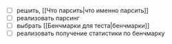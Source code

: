 - [ ] решить, [[Что парсить|что именно парсить]]
- [ ] реализовать парсинг
- [ ] выбрать [[Бенчмарки для теста|бенчмарки]]
- [ ] реализовать получение статистики по бенчмарку
